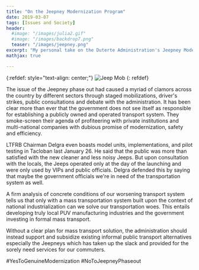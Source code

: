 ```yaml
---
title: "On the Jeepney Modernization Program"
date: 2019-03-07
tags: [Issues and Society]
header:
  #image: "/images/julia2.gif"
  #image: "/images/backdrop7.png"
  teaser: "/images/jeepney.png"
excerpt: "My personal take on the Duterte Administration's Jeepney Modernization Program."
mathjax: true

---
```

<div id="fb-root"></div>
<script async defer src="https://connect.facebook.net/en_US/sdk.js#xfbml=1&version=v3.2"></script>

{:refdef: style="text-align: center;"}
<img src="{{ site.url }}{{ site.baseurl }}/images/jeepney.png" alt="Jeep Mob" class="center">
{: refdef}

The issue of the Jeepney phase out had caused
a myriad of clamors across the country by different
sectors through staged mobilizations, driver's strikes,
public consultations and debate with the administration.
It has been clear more than ever that the government does not see
itself as responsible for establishing a publicly owned and
operated transport system. They smoke-screen their agenda of
profiteering with private institutions and multi-national
companies with dubious promise of modernization, safety and efficiency.

LTFRB Chairman Delgra even boasts model units, implementations,
and pilot testing in Tacloban last January 26. He said that the
public was more than satisfied with the new cleaner and less
noisy Jeeps. But upon consultation with the locals, the Jeeps
operated only at the day of the launching and were only used
by VIPs and public officials. Delgra defended this by saying
that maybe the government officials we're in need of the
transportation system as well.

A firm analysis of concrete conditions of our worsening
transport system tells us that only with a mass transportation
system built upon the context of national industrialization can we
solve our transportation woes. This entails developing truly local
PUV manufacturing industries and the government investing in formal
mass transport.

Without a clear plan for mass transport solution,
the administration should instead support and subsidize existing
informal public transport alternatives especially the Jeepneys
which has taken up the slack and provided for the sorely need
services for our commuters.

#YesToGenuineModernization
#NoToJeepneyPhaseout

<div class="fb-comments" data-href="https://albertyumol.github.io/" data-numposts="5"></div>
